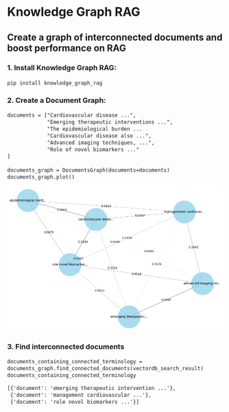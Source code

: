 # Knowledge Graph RAG
## Create a graph of interconnected documents and boost performance on RAG

### 1. Install Knowledge Graph RAG:

`pip install knowledge_graph_rag`

### 2. Create a Document Graph:


```
documents = ["Cardiovascular disease ...",
             "Emerging therapeutic interventions ...",
             "The epidemiological burden ...
             "Cardiovascular disease also ...",
             "Advanced imaging techniques, ...",
             "Role of novel biomarkers ..."
]

documents_graph = DocumentsGraph(documents=documents)
documents_graph.plot()
```

![alt text](assets/image.png)

### 3. Find interconnected documents
```
documents_containing_connected_terminology = documents_graph.find_connected_documents(vectordb_search_result)
documents_containing_connected_terminology
```

```
[{'document': 'emerging therapeutic intervention ...'},
 {'document': 'management cardiovascular ...'},
 {'document': 'role novel biomarkers ...'}]
 ```

